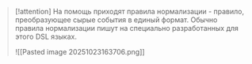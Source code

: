 
> [!attention] 
> На помощь приходят правила нормализации - правило, преобразующее сырые события в единый формат. Обычно правила нормализации пишут на специально разработанных для этого DSL языках.
> 
> ![[Pasted image 20251023163706.png]]

